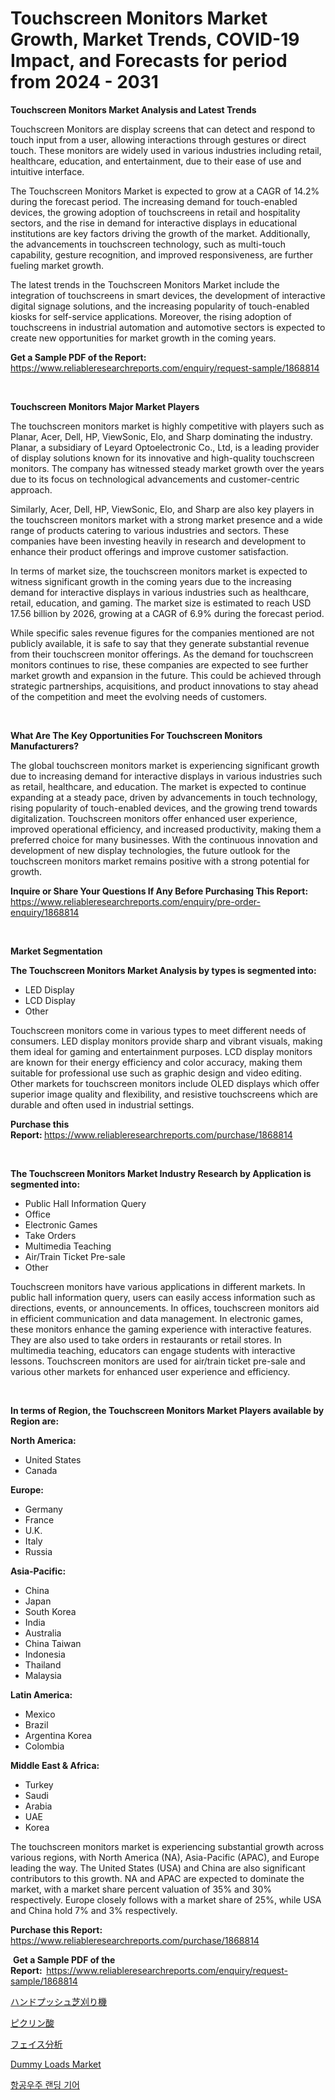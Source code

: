 <p><h1>Touchscreen Monitors Market Growth, Market Trends, COVID-19 Impact, and Forecasts for period from 2024 - 2031</h1></p><p><strong>Touchscreen Monitors Market Analysis and Latest Trends</strong></p>
<p><p>Touchscreen Monitors are display screens that can detect and respond to touch input from a user, allowing interactions through gestures or direct touch. These monitors are widely used in various industries including retail, healthcare, education, and entertainment, due to their ease of use and intuitive interface.</p><p>The Touchscreen Monitors Market is expected to grow at a CAGR of 14.2% during the forecast period. The increasing demand for touch-enabled devices, the growing adoption of touchscreens in retail and hospitality sectors, and the rise in demand for interactive displays in educational institutions are key factors driving the growth of the market. Additionally, the advancements in touchscreen technology, such as multi-touch capability, gesture recognition, and improved responsiveness, are further fueling market growth.</p><p>The latest trends in the Touchscreen Monitors Market include the integration of touchscreens in smart devices, the development of interactive digital signage solutions, and the increasing popularity of touch-enabled kiosks for self-service applications. Moreover, the rising adoption of touchscreens in industrial automation and automotive sectors is expected to create new opportunities for market growth in the coming years.</p></p>
<p><strong>Get a Sample PDF of the Report:&nbsp;</strong> <a href="https://www.reliableresearchreports.com/enquiry/request-sample/1868814">https://www.reliableresearchreports.com/enquiry/request-sample/1868814</a></p>
<p>&nbsp;</p>
<p><strong>Touchscreen Monitors Major Market Players</strong></p>
<p><p>The touchscreen monitors market is highly competitive with players such as Planar, Acer, Dell, HP, ViewSonic, Elo, and Sharp dominating the industry. Planar, a subsidiary of Leyard Optoelectronic Co., Ltd, is a leading provider of display solutions known for its innovative and high-quality touchscreen monitors. The company has witnessed steady market growth over the years due to its focus on technological advancements and customer-centric approach. </p><p>Similarly, Acer, Dell, HP, ViewSonic, Elo, and Sharp are also key players in the touchscreen monitors market with a strong market presence and a wide range of products catering to various industries and sectors. These companies have been investing heavily in research and development to enhance their product offerings and improve customer satisfaction.</p><p>In terms of market size, the touchscreen monitors market is expected to witness significant growth in the coming years due to the increasing demand for interactive displays in various industries such as healthcare, retail, education, and gaming. The market size is estimated to reach USD 17.56 billion by 2026, growing at a CAGR of 6.9% during the forecast period.</p><p>While specific sales revenue figures for the companies mentioned are not publicly available, it is safe to say that they generate substantial revenue from their touchscreen monitor offerings. As the demand for touchscreen monitors continues to rise, these companies are expected to see further market growth and expansion in the future. This could be achieved through strategic partnerships, acquisitions, and product innovations to stay ahead of the competition and meet the evolving needs of customers.</p></p>
<p>&nbsp;</p>
<p><strong>What Are The Key Opportunities For Touchscreen Monitors Manufacturers?</strong></p>
<p><p>The global touchscreen monitors market is experiencing significant growth due to increasing demand for interactive displays in various industries such as retail, healthcare, and education. The market is expected to continue expanding at a steady pace, driven by advancements in touch technology, rising popularity of touch-enabled devices, and the growing trend towards digitalization. Touchscreen monitors offer enhanced user experience, improved operational efficiency, and increased productivity, making them a preferred choice for many businesses. With the continuous innovation and development of new display technologies, the future outlook for the touchscreen monitors market remains positive with a strong potential for growth.</p></p>
<p><strong>Inquire or Share Your Questions If Any Before Purchasing This Report:</strong> <a href="https://www.reliableresearchreports.com/enquiry/pre-order-enquiry/1868814">https://www.reliableresearchreports.com/enquiry/pre-order-enquiry/1868814</a></p>
<p>&nbsp;</p>
<p><strong>Market Segmentation</strong></p>
<p><strong>The Touchscreen Monitors Market Analysis by types is segmented into:</strong></p>
<p><ul><li>LED Display</li><li>LCD Display</li><li>Other</li></ul></p>
<p><p>Touchscreen monitors come in various types to meet different needs of consumers. LED display monitors provide sharp and vibrant visuals, making them ideal for gaming and entertainment purposes. LCD display monitors are known for their energy efficiency and color accuracy, making them suitable for professional use such as graphic design and video editing. Other markets for touchscreen monitors include OLED displays which offer superior image quality and flexibility, and resistive touchscreens which are durable and often used in industrial settings.</p></p>
<p><strong>Purchase this Report:&nbsp;</strong><a href="https://www.reliableresearchreports.com/purchase/1868814">https://www.reliableresearchreports.com/purchase/1868814</a></p>
<p>&nbsp;</p>
<p><strong>The Touchscreen Monitors Market Industry Research by Application is segmented into:</strong></p>
<p><ul><li>Public Hall Information Query</li><li>Office</li><li>Electronic Games</li><li>Take Orders</li><li>Multimedia Teaching</li><li>Air/Train Ticket Pre-sale</li><li>Other</li></ul></p>
<p><p>Touchscreen monitors have various applications in different markets. In public hall information query, users can easily access information such as directions, events, or announcements. In offices, touchscreen monitors aid in efficient communication and data management. In electronic games, these monitors enhance the gaming experience with interactive features. They are also used to take orders in restaurants or retail stores. In multimedia teaching, educators can engage students with interactive lessons. Touchscreen monitors are used for air/train ticket pre-sale and various other markets for enhanced user experience and efficiency.</p></p>
<p>&nbsp;</p>
<p><strong>In terms of Region, the Touchscreen Monitors Market Players available by Region are:</strong></p>
<p>
    <p> <strong> North America: </strong>
        <ul>
            <li>United States</li>
            <li>Canada</li>
        </ul>
        </p> 
    <p> <strong> Europe: </strong>
        <ul>
            <li>Germany</li>
            <li>France</li>
            <li>U.K.</li>
            <li>Italy</li>
            <li>Russia</li>
        </ul>
        </p> 
    <p> <strong> Asia-Pacific: </strong>
        <ul>
            <li>China</li>
            <li>Japan</li>
            <li>South Korea</li>
            <li>India</li>
            <li>Australia</li>
            <li>China Taiwan</li>
            <li>Indonesia</li>
            <li>Thailand</li>
            <li>Malaysia</li>
        </ul>
        </p> 
    <p> <strong> Latin America: </strong>
        <ul>
            <li>Mexico</li>
            <li>Brazil</li>
            <li>Argentina Korea</li>
            <li>Colombia</li>
        </ul>
        </p> 
    <p> <strong> Middle East & Africa: </strong>
        <ul>
            <li>Turkey</li>
            <li>Saudi</li>
            <li>Arabia</li>
            <li>UAE</li>
            <li>Korea</li>
        </ul>
    </p>
    </p>
<p><p>The touchscreen monitors market is experiencing substantial growth across various regions, with North America (NA), Asia-Pacific (APAC), and Europe leading the way. The United States (USA) and China are also significant contributors to this growth. NA and APAC are expected to dominate the market, with a market share percent valuation of 35% and 30% respectively. Europe closely follows with a market share of 25%, while USA and China hold 7% and 3% respectively.</p></p>
<p><strong>Purchase this Report: </strong><a href="https://www.reliableresearchreports.com/purchase/1868814">https://www.reliableresearchreports.com/purchase/1868814</a></p>
<p>&nbsp;<strong>Get a Sample PDF of the Report:&nbsp;&nbsp;</strong><a href="https://www.reliableresearchreports.com/enquiry/request-sample/1868814">https://www.reliableresearchreports.com/enquiry/request-sample/1868814</a></p>
<p><strong></strong></p>
<p><p><a href="https://github.com/JacksonWiza1924/Market-Research-Report-List-1/blob/main/569087912245.md">ハンドプッシュ芝刈り機</a></p><p><a href="https://medium.com/@coraltrout1923/%E3%83%94%E3%82%AF%E3%83%AA%E3%83%B3%E9%85%B8%E5%B8%82%E5%A0%B4-%E5%B8%82%E5%A0%B4cagr-%E5%B8%82%E5%A0%B4%E3%83%88%E3%83%AC%E3%83%B3%E3%83%89-%E6%88%90%E9%95%B7%E6%88%A6%E7%95%A5%E3%81%AB%E9%96%A2%E3%81%99%E3%82%8B%E6%83%85%E5%A0%B1-80710ba4cd9a">ピクリン酸</a></p><p><a href="https://github.com/Calvi3ynJerde867/Market-Research-Report-List-1/blob/main/388525412244.md">フェイス分析</a></p><p><a href="https://github.com/Chiragrp22/Market-Research-Report-List-3/blob/main/dummy-loads-market.md">Dummy Loads Market</a></p><p><a href="https://github.com/RichardLueilwitz787/Market-Research-Report-List-1/blob/main/109976711538.md">항공우주 랜딩 기어</a></p></p>
